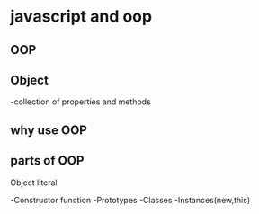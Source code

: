 # javascript and oop

## OOP

## Object
-collection of properties and methods

## why use OOP

## parts of OOP
Object literal

-Constructor function
-Prototypes
-Classes
-Instances(new,this)
